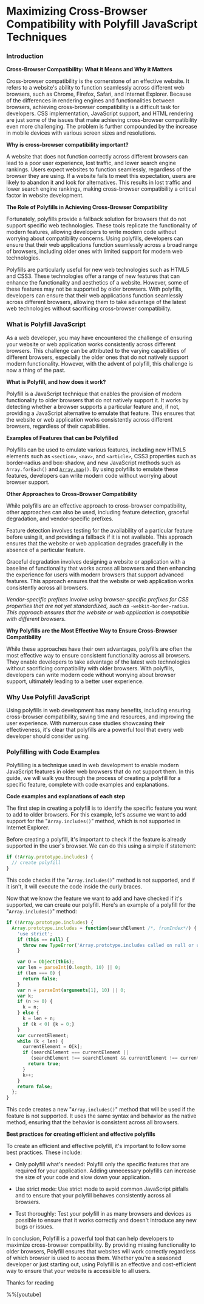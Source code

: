 # Maximizing Cross-Browser Compatibility with Polyfill JavaScript Techniques

### Introduction

**Cross-Browser Compatibility: What it Means and Why it Matters**

Cross-browser compatibility is the cornerstone of an effective website. It refers to a website's ability to function seamlessly across different web browsers, such as Chrome, Firefox, Safari, and Internet Explorer. Because of the differences in rendering engines and functionalities between browsers, achieving cross-browser compatibility is a difficult task for developers. CSS implementation, JavaScript support, and HTML rendering are just some of the issues that make achieving cross-browser compatibility even more challenging. The problem is further compounded by the increase in mobile devices with various screen sizes and resolutions.

**Why is cross-browser compatibility important?**

A website that does not function correctly across different browsers can lead to a poor user experience, lost traffic, and lower search engine rankings. Users expect websites to function seamlessly, regardless of the browser they are using. If a website fails to meet this expectation, users are likely to abandon it and look for alternatives. This results in lost traffic and lower search engine rankings, making cross-browser compatibility a critical factor in website development.

**The Role of Polyfills in Achieving Cross-Browser Compatibility**

Fortunately, polyfills provide a fallback solution for browsers that do not support specific web technologies. These tools replicate the functionality of modern features, allowing developers to write modern code without worrying about compatibility concerns. Using polyfills, developers can ensure that their web applications function seamlessly across a broad range of browsers, including older ones with limited support for modern web technologies.

Polyfills are particularly useful for new web technologies such as HTML5 and CSS3. These technologies offer a range of new features that can enhance the functionality and aesthetics of a website. However, some of these features may not be supported by older browsers. With polyfills, developers can ensure that their web applications function seamlessly across different browsers, allowing them to take advantage of the latest web technologies without sacrificing cross-browser compatibility.

### What is Polyfill JavaScript

As a web developer, you may have encountered the challenge of ensuring your website or web application works consistently across different browsers. This challenge can be attributed to the varying capabilities of different browsers, especially the older ones that do not natively support modern functionality. However, with the advent of polyfill, this challenge is now a thing of the past.

**What is Polyfill, and how does it work?**

Polyfill is a JavaScript technique that enables the provision of modern functionality to older browsers that do not natively support it. It works by detecting whether a browser supports a particular feature and, if not, providing a JavaScript alternative to emulate that feature. This ensures that the website or web application works consistently across different browsers, regardless of their capabilities.

**Examples of Features that can be Polyfilled**

Polyfills can be used to emulate various features, including new HTML5 elements such as `<section>`, `<nav>`, and `<article>`, CSS3 properties such as border-radius and box-shadow, and new JavaScript methods such as `Array.forEach()` and [`Array.map`](http://Array.map)`()`. By using polyfills to emulate these features, developers can write modern code without worrying about browser support.

**Other Approaches to Cross-Browser Compatibility**

While polyfills are an effective approach to cross-browser compatibility, other approaches can also be used, including feature detection, graceful degradation, and vendor-specific prefixes.

Feature detection involves testing for the availability of a particular feature before using it, and providing a fallback if it is not available. This approach ensures that the website or web application degrades gracefully in the absence of a particular feature.

Graceful degradation involves designing a website or application with a baseline of functionality that works across all browsers and then enhancing the experience for users with modern browsers that support advanced features. This approach ensures that the website or web application works consistently across all browsers.

*Vendor-specific prefixes involve using browser-specific prefixes for CSS properties that are not yet standardized, such as* `-webkit-border-radius`*. This approach ensures that the website or web application is compatible with different browsers.*

**Why Polyfills are the Most Effective Way to Ensure Cross-Browser Compatibility**

While these approaches have their own advantages, polyfills are often the most effective way to ensure consistent functionality across all browsers. They enable developers to take advantage of the latest web technologies without sacrificing compatibility with older browsers. With polyfills, developers can write modern code without worrying about browser support, ultimately leading to a better user experience.

### Why Use Polyfill JavaScript

Using polyfills in web development has many benefits, including ensuring cross-browser compatibility, saving time and resources, and improving the user experience. With numerous case studies showcasing their effectiveness, it's clear that polyfills are a powerful tool that every web developer should consider using.

### Polyfilling with Code Examples

Polyfilling is a technique used in web development to enable modern JavaScript features in older web browsers that do not support them. In this guide, we will walk you through the process of creating a polyfill for a specific feature, complete with code examples and explanations.

**Code examples and explanations of each step**

The first step in creating a polyfill is to identify the specific feature you want to add to older browsers. For this example, let's assume we want to add support for the "`Array.includes()`" method, which is not supported in Internet Explorer.

Before creating a polyfill, it's important to check if the feature is already supported in the user's browser. We can do this using a simple if statement:

```javascript
if (!Array.prototype.includes) {
  // create polyfill
}
```

This code checks if the "`Array.includes()`" method is not supported, and if it isn't, it will execute the code inside the curly braces.

Now that we know the feature we want to add and have checked if it's supported, we can create our polyfill. Here's an example of a polyfill for the "`Array.includes()`" method:

```javascript
if (!Array.prototype.includes) {
  Array.prototype.includes = function(searchElement /*, fromIndex*/) {
    'use strict';
    if (this == null) {
      throw new TypeError('Array.prototype.includes called on null or undefined');
    }

    var O = Object(this);
    var len = parseInt(O.length, 10) || 0;
    if (len === 0) {
      return false;
    }
    var n = parseInt(arguments[1], 10) || 0;
    var k;
    if (n >= 0) {
      k = n;
    } else {
      k = len + n;
      if (k < 0) {k = 0;}
    }
    var currentElement;
    while (k < len) {
      currentElement = O[k];
      if (searchElement === currentElement ||
         (searchElement !== searchElement && currentElement !== currentElement)) {
        return true;
      }
      k++;
    }
    return false;
  };
}
```

This code creates a new "`Array.includes()`" method that will be used if the feature is not supported. It uses the same syntax and behavior as the native method, ensuring that the behavior is consistent across all browsers.

**Best practices for creating efficient and effective polyfills**

To create an efficient and effective polyfill, it's important to follow some best practices. These include:

* Only polyfill what's needed: Polyfill only the specific features that are required for your application. Adding unnecessary polyfills can increase the size of your code and slow down your application.
    
* Use strict mode: Use strict mode to avoid common JavaScript pitfalls and to ensure that your polyfill behaves consistently across all browsers.
    
* Test thoroughly: Test your polyfill in as many browsers and devices as possible to ensure that it works correctly and doesn't introduce any new bugs or issues.
    

In conclusion, Polyfill is a powerful tool that can help developers to maximize cross-browser compatibility. By providing missing functionality to older browsers, Polyfill ensures that websites will work correctly regardless of which browser is used to access them. Whether you're a seasoned developer or just starting out, using Polyfill is an effective and cost-efficient way to ensure that your website is accessible to all users.

Thanks for reading

%%[youtube]